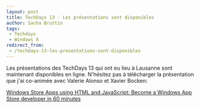 ```yaml
---
layout: post
title: TechDays 13 - Les présentations sont disponibles
author: Sacha Bruttin
tags:
 - Techdays
 - Windows 8
redirect_from:
 - /techdays-13-les-presentations-sont-disponibles
---
```


Les présentations des TechDays 13 qui ont eu lieu à Lausanne sont maintenant disponibles en ligne.
N'hésitez pas à télécharger la présentation que j'ai co-animée avec Valerie Alonso et Xavier Bocken:

[Windows Store Apps using HTML and JavaScript: Become a Windows App Store developer in 60 minutes](http://download.microsoft.com/download/8/C/E/8CE2758C-2404-4644-89AA-CC0594162E6C/TD13Lausanne1-22.pptx)

